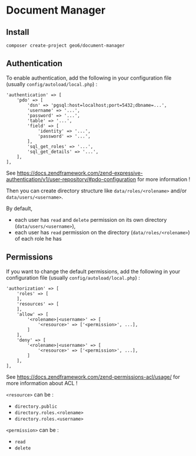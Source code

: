 # Document Manager

## Install

    composer create-project geo6/document-manager

## Authentication

To enable authentication, add the following in your configuration file (usually `config/autoload/local.php`) :

    'authentication' => [
        'pdo' => [
            'dsn' => 'pgsql:host=localhost;port=5432;dbname=...',
            'username' => '...',
            'password' => '...',
            'table' => '...',
            'field' => [
                'identity' => '...',
                'password' => '...',
            ],
            'sql_get_roles' => '...',
            'sql_get_details' => '...',
        ],
    ],

See <https://docs.zendframework.com/zend-expressive-authentication/v1/user-repository/#pdo-configuration> for more information !

Then you can create directory structure like `data/roles/<rolename>` and/or `data/users/<username>`.

By default, 

- each user has `read` and `delete` permission on its own directory (`data/users/<username>`),
- each user has `read` permission on the directory (`data/roles/<rolename>`) of each role he has

## Permissions

If you want to change the default permissions, add the following in your configuration file (usually `config/autoload/local.php`) :

    'authorization' => [
        'roles' => [
        ],
        'resources' => [
        ],
        'allow' => [
            '<rolename>|<username>' => [
                '<resource>' => ['<permission>', ...],
            ]
        ],
        'deny' => [
            '<rolename>|<username>' => [
                '<resource>' => ['<permission>', ...],
            ]
        ],
    ],

See <https://docs.zendframework.com/zend-permissions-acl/usage/> for more information about ACL !

`<resource>` can be :

- `directory.public`
- `directory.roles.<rolename>`
- `directory.roles.<username>`

`<permission>` can be :

- `read`
- `delete`
